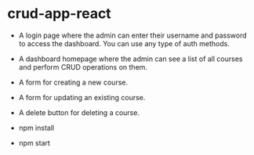 # crud-app-react
* A login page where the admin can enter their username and password to access the dashboard. You can use any type of auth methods.
* A dashboard homepage where the admin can see a list of all courses and perform CRUD operations on them.
* A form for creating a new course.
* A form for updating an existing course.
* A delete button for deleting a course.

* npm install
* npm start
